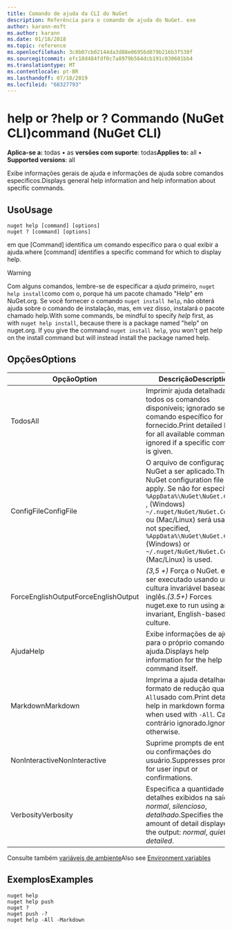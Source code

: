 ```yaml
---
title: Comando de ajuda da CLI do NuGet
description: Referência para o comando de ajuda do NuGet. exe
author: karann-msft
ms.author: karann
ms.date: 01/18/2018
ms.topic: reference
ms.openlocfilehash: 3c8b07cb02144da3d88e06956d079b216b3f530f
ms.sourcegitcommit: efc18d484fdf0c7a8979b564dcb191c030601bb4
ms.translationtype: MT
ms.contentlocale: pt-BR
ms.lasthandoff: 07/18/2019
ms.locfileid: "68327793"
---
```

# <a name="help-or--command-nuget-cli"></a><span data-ttu-id="be602-103">help or ?</span><span class="sxs-lookup"><span data-stu-id="be602-103">help or ?</span></span> <span data-ttu-id="be602-104">Commando (NuGet CLI)</span><span class="sxs-lookup"><span data-stu-id="be602-104">command (NuGet CLI)</span></span>

<span data-ttu-id="be602-105">**Aplica-se a:** todas &bullet; as **versões com suporte**: todas</span><span class="sxs-lookup"><span data-stu-id="be602-105">**Applies to:** all &bullet; **Supported versions**: all</span></span>

<span data-ttu-id="be602-106">Exibe informações gerais de ajuda e informações de ajuda sobre comandos específicos.</span><span class="sxs-lookup"><span data-stu-id="be602-106">Displays general help information and help information about specific commands.</span></span>

## <a name="usage"></a><span data-ttu-id="be602-107">Uso</span><span class="sxs-lookup"><span data-stu-id="be602-107">Usage</span></span>

```cli
nuget help [command] [options]
nuget ? [command] [options]
```

<span data-ttu-id="be602-108">em que [Command] identifica um comando específico para o qual exibir a ajuda.</span><span class="sxs-lookup"><span data-stu-id="be602-108">where [command] identifies a specific command for which to display help.</span></span>

> [!Warning]
> <span data-ttu-id="be602-109">Com alguns comandos, lembre-se de especificar a *ajuda* primeiro, `nuget help install`como com o, porque há um pacote chamado "Help" em NuGet.org. Se você fornecer o comando `nuget install help`, não obterá ajuda sobre o comando de instalação, mas, em vez disso, instalará o pacote chamado help.</span><span class="sxs-lookup"><span data-stu-id="be602-109">With some commands, be mindful to specify *help* first, as with `nuget help install`, because there is a package named "help" on nuget.org. If you give the command `nuget install help`, you won't get help on the install command but will instead install the package named help.</span></span>

## <a name="options"></a><span data-ttu-id="be602-110">Opções</span><span class="sxs-lookup"><span data-stu-id="be602-110">Options</span></span>

| <span data-ttu-id="be602-111">Opção</span><span class="sxs-lookup"><span data-stu-id="be602-111">Option</span></span> | <span data-ttu-id="be602-112">Descrição</span><span class="sxs-lookup"><span data-stu-id="be602-112">Description</span></span> |
| --- | --- |
| <span data-ttu-id="be602-113">Todos</span><span class="sxs-lookup"><span data-stu-id="be602-113">All</span></span> | <span data-ttu-id="be602-114">Imprimir ajuda detalhada para todos os comandos disponíveis; ignorado se um comando específico for fornecido.</span><span class="sxs-lookup"><span data-stu-id="be602-114">Print detailed help for all available commands; ignored if a specific command is given.</span></span> |
| <span data-ttu-id="be602-115">ConfigFile</span><span class="sxs-lookup"><span data-stu-id="be602-115">ConfigFile</span></span> | <span data-ttu-id="be602-116">O arquivo de configuração do NuGet a ser aplicado.</span><span class="sxs-lookup"><span data-stu-id="be602-116">The NuGet configuration file to apply.</span></span> <span data-ttu-id="be602-117">Se não for especificado `%AppData%\NuGet\NuGet.Config` , (Windows) `~/.nuget/NuGet/NuGet.Config` ou (Mac/Linux) será usado.</span><span class="sxs-lookup"><span data-stu-id="be602-117">If not specified, `%AppData%\NuGet\NuGet.Config` (Windows) or `~/.nuget/NuGet/NuGet.Config` (Mac/Linux) is used.</span></span>|
| <span data-ttu-id="be602-118">ForceEnglishOutput</span><span class="sxs-lookup"><span data-stu-id="be602-118">ForceEnglishOutput</span></span> | <span data-ttu-id="be602-119">*(3,5 +)* Força o NuGet. exe a ser executado usando uma cultura invariável baseada em inglês.</span><span class="sxs-lookup"><span data-stu-id="be602-119">*(3.5+)* Forces nuget.exe to run using an invariant, English-based culture.</span></span> |
| <span data-ttu-id="be602-120">Ajuda</span><span class="sxs-lookup"><span data-stu-id="be602-120">Help</span></span> | <span data-ttu-id="be602-121">Exibe informações de ajuda para o próprio comando de ajuda.</span><span class="sxs-lookup"><span data-stu-id="be602-121">Displays help information for the help command itself.</span></span> |
| <span data-ttu-id="be602-122">Markdown</span><span class="sxs-lookup"><span data-stu-id="be602-122">Markdown</span></span> | <span data-ttu-id="be602-123">Imprima a ajuda detalhada em formato de redução quando `-All`usado com.</span><span class="sxs-lookup"><span data-stu-id="be602-123">Print detailed help in markdown format when used with `-All`.</span></span> <span data-ttu-id="be602-124">Caso contrário ignorado.</span><span class="sxs-lookup"><span data-stu-id="be602-124">Ignored otherwise.</span></span> |
| <span data-ttu-id="be602-125">NonInteractive</span><span class="sxs-lookup"><span data-stu-id="be602-125">NonInteractive</span></span> | <span data-ttu-id="be602-126">Suprime prompts de entrada ou confirmações do usuário.</span><span class="sxs-lookup"><span data-stu-id="be602-126">Suppresses prompts for user input or confirmations.</span></span> |
| <span data-ttu-id="be602-127">Verbosity</span><span class="sxs-lookup"><span data-stu-id="be602-127">Verbosity</span></span> | <span data-ttu-id="be602-128">Especifica a quantidade de detalhes exibidos na saída: *normal*, *silencioso*, *detalhado*.</span><span class="sxs-lookup"><span data-stu-id="be602-128">Specifies the amount of detail displayed in the output: *normal*, *quiet*, *detailed*.</span></span> |

<span data-ttu-id="be602-129">Consulte também [variáveis de ambiente](cli-ref-environment-variables.md)</span><span class="sxs-lookup"><span data-stu-id="be602-129">Also see [Environment variables](cli-ref-environment-variables.md)</span></span>

## <a name="examples"></a><span data-ttu-id="be602-130">Exemplos</span><span class="sxs-lookup"><span data-stu-id="be602-130">Examples</span></span>

```cli
nuget help
nuget help push
nuget ?
nuget push -?
nuget help -All -Markdown
```

